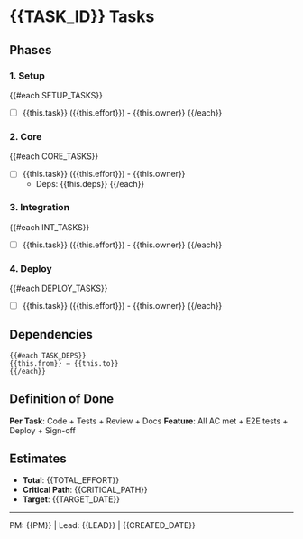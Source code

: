 # {{TASK_ID}} Tasks

## Phases
### 1. Setup
{{#each SETUP_TASKS}}
- [ ] {{this.task}} ({{this.effort}}) - {{this.owner}}
{{/each}}

### 2. Core
{{#each CORE_TASKS}}
- [ ] {{this.task}} ({{this.effort}}) - {{this.owner}}
  - Deps: {{this.deps}}
{{/each}}

### 3. Integration
{{#each INT_TASKS}}
- [ ] {{this.task}} ({{this.effort}}) - {{this.owner}}
{{/each}}

### 4. Deploy
{{#each DEPLOY_TASKS}}
- [ ] {{this.task}} ({{this.effort}}) - {{this.owner}}
{{/each}}

## Dependencies
```
{{#each TASK_DEPS}}
{{this.from}} → {{this.to}}
{{/each}}
```

## Definition of Done
**Per Task**: Code + Tests + Review + Docs
**Feature**: All AC met + E2E tests + Deploy + Sign-off

## Estimates
- **Total**: {{TOTAL_EFFORT}}
- **Critical Path**: {{CRITICAL_PATH}}
- **Target**: {{TARGET_DATE}}

---
PM: {{PM}} | Lead: {{LEAD}} | {{CREATED_DATE}}
